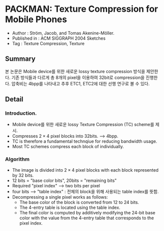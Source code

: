 # PACKMAN: Texture Compression for Mobile Phones
- Author : Ström, Jacob, and Tomas Akenine-Möller.
- Published in : ACM SIGGRAPH 2004 Sketches
- Tag : Texture Compression, Texture

## Summary
본 논문은 Mobile device를 위한 새로운 lossy texture compression 방식을 제안한다.
기존 방식들과 다르게 총 8개의 pixel을 이용하여 32bit로 compression을 진행한다. 
압축비는 4bpp를 나타내고 추후 ETC1, ETC2에 대한 선행 연구로 볼 수 있다. 

## Detail 
### Introduction.
- Mobile device를 위한 새로운 lossy Texture Compression (TC) scheme를 제시.
- Compresses $2 \times 4$ pixel blocks into 32bits. --> 4bpp.
- TC is therefore a fundamental technqiue for reducing bandwidth usage.
- Most TC schemes compress each block of individually.

### Algorithm
- The image is divided into $2 \times 4$ pixel blocks with each block represented by 32 bits.
- 12 bits = "base color bits", 20bits = "remaining bits"
- Required "pixel index" --> two bits per pixel 
- four bits --> "table index" : 전체의 block을 위해 사용되는 table index를 뜻함.
- Decompressing a single pixel works as follows:
    - The base color of the block is converted from 12 to 24 bits.
    - The 4-entry table is located using the table index.
    - The final color is computed by additively modifying the 24-bit base color with the value from the 4-entry table that corresponds to the pixel index.

